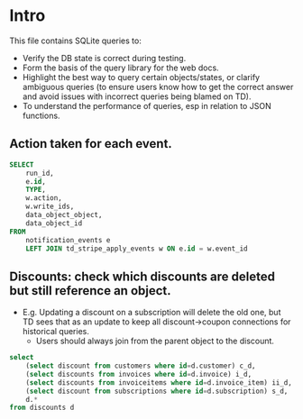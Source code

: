 # Intro

This file contains SQLite queries to:
- Verify the DB state is correct during testing.
- Form the basis of the query library for the web docs.
- Highlight the best way to query certain objects/states, or clarify ambiguous queries (to ensure users know how to get the correct answer and avoid issues with incorrect queries being blamed on TD).
- To understand the performance of queries, esp in relation to JSON functions.



## Action taken for each event. 

```sql
SELECT
	run_id,
	e.id,
	TYPE,
	w.action,
	w.write_ids,
	data_object_object,
	data_object_id
FROM
	notification_events e
	LEFT JOIN td_stripe_apply_events w ON e.id = w.event_id
```

 
## Discounts: check which discounts are deleted but still reference an object.

- E.g. Updating a discount on a subscription will delete the old one, but TD sees that as an update to keep all discount->coupon connections for historical queries.
    - Users should always join from the parent object to the discount.
 
```sql
select
	(select discount from customers where id=d.customer) c_d,
	(select discounts from invoices where id=d.invoice) i_d,
	(select discounts from invoiceitems where id=d.invoice_item) ii_d,
	(select discount from subscriptions where id=d.subscription) s_d,
	d.*
from discounts d
```